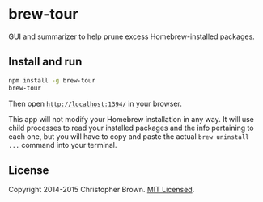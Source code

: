 # brew-tour

GUI and summarizer to help prune excess Homebrew-installed packages.


## Install and run

```sh
npm install -g brew-tour
brew-tour
```

Then open [`http://localhost:1394/`](http://localhost:1394/) in your browser.

This app will not modify your Homebrew installation in any way. It will use child processes to read your installed packages and the info pertaining to each one, but you will have to copy and paste the actual `brew uninstall ...` command into your terminal.


## License

Copyright 2014-2015 Christopher Brown. [MIT Licensed](http://opensource.org/licenses/MIT).
